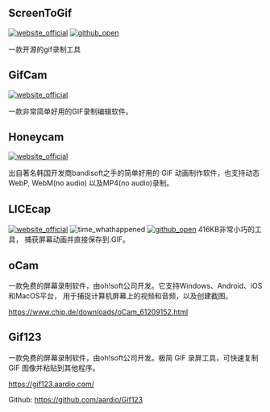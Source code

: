 ## ScreenToGif
[![website_official](https://gitbook07.oss-cn-hangzhou.aliyuncs.com/website_official.svg)](https://www.screentogif.com/) [![github_open](https://gitbook07.oss-cn-hangzhou.aliyuncs.com/github_open.svg)](https://github.com/NickeManarin/ScreenToGif/)

一款开源的gif录制工具

## GifCam
[![website_official](https://gitbook07.oss-cn-hangzhou.aliyuncs.com/website_official.svg)](http://blog.bahraniapps.com/2019/10/)

一款非常简单好用的GIF录制编辑软件。

## Honeycam
[![website_official](https://gitbook07.oss-cn-hangzhou.aliyuncs.com/website_official.svg)](https://en.bandisoft.com/honeycam/)


出自著名韩国开发商bandisoft之手的简单好用的 GIF 动画制作软件，也支持动态WebP, WebM(no audio) 以及MP4(no audio)录制。

## LICEcap
[![website_official](https://gitbook07.oss-cn-hangzhou.aliyuncs.com/website_official.svg)](http://www.cockos.com/licecap/) ![time_whathappened](https://gitbook07.oss-cn-hangzhou.aliyuncs.com/time_whathappened.svg) [![github_open](https://gitbook07.oss-cn-hangzhou.aliyuncs.com/github_open.svg)](https://github.com/justinfrankel/licecap/tree/master/licecap)
416KB非常小巧的工具， 捕获屏幕动画并直接保存到.GIF。

## oCam

一款免费的屏幕录制软件，由oh!soft公司开发。它支持Windows、Android、iOS和MacOS平台， 用于捕捉计算机屏幕上的视频和音频，以及创建截图。

https://www.chip.de/downloads/oCam_61209152.html

## Gif123

一款免费的屏幕录制软件，由oh!soft公司开发。极简 GIF 录屏工具，可快速复制 GIF 图像并粘贴到其他程序。

https://gif123.aardio.com/

Github: https://github.com/aardio/Gif123